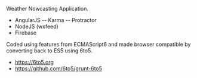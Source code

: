 Weather Nowcasting Application.  

- AngularJS
-- Karma 
-- Protractor
- NodeJS (wxfeed)
- Firebase

Coded using features from ECMAScript6 and made browser compatible by converting back to ES5 using 6to5.
- https://6to5.org
- https://github.com/6to5/grunt-6to5 


